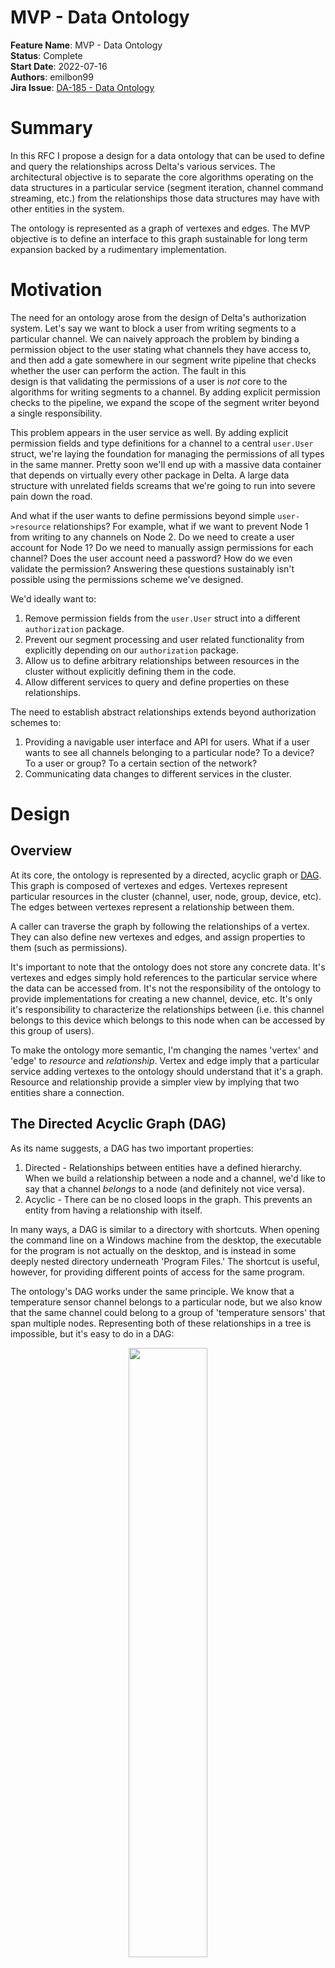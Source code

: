 # MVP - Data Ontology

**Feature Name**: MVP - Data Ontology \
**Status**: Complete \
**Start Date**: 2022-07-16 \
**Authors**: emilbon99 \
**Jira Issue**: [DA-185 - Data Ontology](https://arya-analytics.atlassian.net/browse/DA-185)

# Summary

In this RFC I propose a design for a data ontology that can be used to define and
query the relationships across Delta's various services. The architectural objective
is to separate the core algorithms operating on the data structures in a particular
service (segment iteration, channel command streaming, etc.) from the relationships
those data structures may have with other entities in the system.

The ontology is represented as a graph of vertexes and edges. The MVP objective is
to define an interface to this graph sustainable for long term expansion backed by
a rudimentary implementation.

# Motivation

The need for an ontology arose from the design of Delta's authorization system.
Let's say we want to block a user from writing segments to a particular channel. We
can naively approach the problem by binding a permission object to the user
stating what channels they have access to, and then add a gate somewhere in our segment
write pipeline that checks whether the user can perform the action. The fault in this  
design is that validating the permissions of a user is *not* core to the algorithms
for writing segments to a channel. By adding explicit permission checks to the
pipeline, we expand the scope of the segment writer beyond a single responsibility.

This problem appears in the user service as well. By adding explicit permission fields
and type definitions for a channel to a central `user.User` struct, we're laying the
foundation for managing the permissions of all types in the same manner. Pretty soon
we'll end up with a massive data container that depends on virtually every other package
in Delta. A large data structure with unrelated fields screams that we're going to
run into severe pain down the road.

And what if the user wants to define permissions beyond simple `user->resource`
relationships? For example, what if we want to prevent Node 1 from writing to any
channels on Node 2. Do we need to create a user account for Node 1? Do we need to
manually assign permissions for each channel? Does the user account need a password?
How do we even validate the permission? Answering these questions sustainably isn't
possible using the permissions scheme we've designed.

We'd ideally want to:

1. Remove permission fields from the `user.User` struct into a different `authorization`
   package.
2. Prevent our segment processing and user related functionality from explicitly
   depending on our `authorization` package.
3. Allow us to define arbitrary relationships between resources in the cluster without
   explicitly defining them in the code.
4. Allow different services to query and define properties on these relationships.

The need to establish abstract relationships extends beyond authorization schemes to:

1. Providing a navigable user interface and API for users. What if a user wants to see
   all channels belonging to a particular node? To a device? To a user or group? To a
   certain section of the network?
2. Communicating data changes to different services in the cluster.

# Design

## Overview

At its core, the ontology is represented by a directed, acyclic graph or
[DAG](https://en.wikipedia.org/wiki/Directed_acyclic_graph). This graph is composed of vertexes and edges.
Vertexes represent particular resources in the cluster (channel, user, node, group,
device, etc). The edges between vertexes represent a relationship between them.

A caller can traverse the graph by following the relationships of a vertex.
They can also define new vertexes and edges, and assign properties to them (such as
permissions).

It's important to note that the ontology does not store any concrete data. It's
vertexes and edges simply hold references to the particular service where the data
can be accessed from. It's not the responsibility of the ontology to provide
implementations for creating a new channel, device, etc. It's only it's
responsibility to characterize the relationships between (i.e. this channel belongs
to this device which belongs to this node when can be accessed by this group of users).

To make the ontology more semantic, I'm changing the names 'vertex' and 'edge' to
*resource* and *relationship*. Vertex and edge imply that a particular service adding
vertexes to the ontology should understand that it's a graph. Resource and relationship
provide a simpler view by implying that two entities share a connection.

## The Directed Acyclic Graph (DAG)

As its name suggests, a DAG has two important properties:

1. Directed - Relationships between entities have a defined hierarchy. When we build
   a relationship between a node and a channel, we'd like to say that a channel
   *belongs* to a node (and definitely not vice versa).
2. Acyclic - There can be no closed loops in the graph. This prevents an entity from
   having a relationship with itself.

In many ways, a DAG is similar to a directory with shortcuts. When opening the
command line on a Windows machine from the desktop, the executable for the program is
not actually on the desktop, and is instead in some deeply nested directory underneath
'Program Files.' The shortcut is useful, however, for providing different points of
access for the same program.

The ontology's DAG works under the same principle. We know that a temperature
sensor channel belongs to a particular node, but we also know that the same channel
could belong to a group of 'temperature sensors' that span multiple nodes. Representing
both of these relationships in a tree is impossible, but it's easy to do in a DAG:

<p align="middle">
<img src="images/220716-ontology/dag.png" width="50%">
<h6 align="middle">A simple channel ontology represented as a DAG</h6>
</p>

The location of 'Temperature Sensor 2' can be represented my the path "/temperature
sensors/temperature sensor 2" or by "nodes/node 1/temperature sensor 2". Both of
these paths are valid and intuitive ways of navigating the ontology. It just depends on
the callers needs.

It's also important to note that although this graph has undirected cycles, it does
not have any directed cycles. If we were to introduce a directed cycle like the
following,


<p align="middle">
<img src="images/220716-ontology/dag-bad.png" width="50%">
<h6 align="middle">An invalid DAG with a directed cycle</h6>
</p>

the graph would lose its meaning; Temperature Sensor 4 belongs to the group
temperature sensors but the group temperature sensors is also a temperature sensor?
A directed acyclic graph allows us to define dynamic relationships between entities
while maintaining a well-defined hierarchy.

## Resources and Relationships

Resources and relationships are the two core data types of the ontology. A resource, or
vertex on the DAG, is a unique entity in the cluster:

```go
package ontology

// Type represents a particular category of resource in the cluster (channel, user, 
// node, etc). 
type Type string

// ID is a cluster-unique identifier for the resource, regardless of its type (this 
// is why it's called an ID, and not just a key).
type ID struct {
	// Key is a unique identifier for a resource within its Type (i.e. unique to all 
	// channels). 
	Key string
	// Type is the type of resource.
	Type Type
}

type Resource struct {
	//  The ID for the resource.
	ID ID
	// Additional fields that aren't important to define right now...
}
```

A relationship, or edge on the DAG, is a directed relationship between two resources:

```go
package ontology

type RelationshipType string

type Relationship struct {
	From ID
	To   ID
	// Distinguishes different classes of relationships, such as parent-child, accessor
	// -accessed, etc.
	Type RelationshipType
}
```

The `ontology` package provides a builtin `ChildOf` relationship type that indicates that `From` is the child of `To`.

## Services

If the ontology's DAG only stores references, where do we actually get resources?
This is where a service comes in. A service for a particular resource type serves
as a gateway to the underlying service where the resource is stored.

The MVP interface for a service is decidedly simple:

```go
package ontology

type Service interface {
	// Retrieve returns data for the resource with the given ID.
	Retrieve(ID) (interface{}, error)
}
```

Within the ontology, we can store a map of services for each resource type. As a caller
traverse the DAG, we can use the service to retrieve the data for a particular resource.
Of course, this means we need to extend the `ontology.Resource` type to support holding
resource data along with the reference.

### Integrating Resource Data

The process for retrieving resource data is as follows:

1. A caller traverses the DAG until they find a resource of interest.
2. The ontology does a key-value lookup for the appropriate service.
3. The service retrieve the data for the resource, and binds it to
   the `ontology.Resource`
   from the DAG.
4. The `ontology.Resource` is returned to the caller.

I've had quite a bit of trouble defining a good way to integrate resource data into
the `Resource`. On the one hand, I'd like the `ontology` package to have as little
knowledge and interaction with the concrete type as possible. On the other hand, I'm not
a fan of highly dynamic, untyped interfaces. The simplest, and most abstracted way to
represent the payload is:

```go
package ontology

type Resource struct {
	ID ID
	// Data can hold a struct, map, slice, etc. that represents the concrete resource ID
	// refers to.
	Data interface{}
}
```

If we're exposing the resource through an API, we can serialize the Data to JSON and
return it to the client, where they can parse the fields as they wish.

This approach is general and loosely coupled, but poses problems when the
caller wants to parse the data. This can be illustrated when attempting to implement an
ABAC authorization system. When defining a policy, how do we extract specific
attributes from the resource? For example, we may allow or deny access to a channel
depending on its `Channel.NodeID` field. The only way to access this field is
through reflection, which I'd like to avoid.

### String-Value Maps

Another approach is to use a `fiber.Map` styled design where the resource is stored
in a string-value map:

```go
package ontology

type Data map[string]interface{}

type Service interface {
	Retrieve(ID) (Data, error)
}
type Resource struct {
	ID   ID
	Data Data
}
```

This is marginally less abstract, but definitely more sustainable. Now we can use
key-access in our ABAC policies:

```go
package ontology

// Enforce - A very very very very crude example.
func Enforce(resource Resource) error {
	if resource.Type != "channel" {
		return errors.New("access DENIED")
	}
	nodeID, ok := resource.Data["nodeID"]
	if !ok {
		return errors.New("probably a bug")
	}
	if nodeID != 42 {
		return errors.New("access DENIED")
	}
	return nil
}
```

This is similar to the `fiber.Ctx.Locals()` implementation, where
we can set arbitrary key-value pairs and get them later. While it works, the idea
of turning a struct into a map makes me fee a bit woozy (kind of like injecting a
bunch of random variables into a context).

### Looking to GraphQL for Inspiration

In many ways, the ontology serves a similar purpose to a GraphQL wrapper around a
set of microservices. Of course, the ontology can also be used as an internal bus for
communicating data within the codebase itself.

GraphQL defines its resources using a Schema, where the properties (names, types,
validation rules, etc. ) are defined for each resource type. A user writes a collection
of schemas, and then uses them to query the API.

We can take a similar approach by extending the `Service` interface to ask for a schema
definition along with its data.

```
type Service interface {
   // Schema returns a schema describing the properties of the resource type.
   Schema() Schema
   ...
}
```

This could be particularly useful if we want to support resources writes through the
ontology, and could eventually allow for the creation of typesafe APIs.

### (Mild) Digression - Thinking Architecturally

I'd like to make note of an important distinction between a GraphQL interface and the
schema concept I introduced above. Many typesafe APIs (GraphQL, gRPC, tRPC, Swagger)
rely on custom languages to define their resources. These languages can then
generate code that can be imported and implemented into your general purpose
language of choice.

If we're talking about using a typesafe API to communicate between two microservices
A and B, where A stores the resource (the 'server') and B queries it (the 'client'), I
think it's important to ask *who is responsible for defining the API?*.

Unless the server is specifically designed to support arbitrary data types and
relationships (like a database), I think it's prudent to assume the server is
responsible for letting the client know which resources it exposes. This establishes
a clear contract with a single source of truth.

This leads me to ask why we define our schemas in custom languages and them compile them
to GP libraries instead of defining them in their *native* type and compiling them to
a custom schema language?

This approach adds complexity, as we need to add support for bidirectional code
generation, but it seems to do a better job of allocating single
responsibility. It's the typesafe APIs job to:

1. Tell the client what type of resources it exposes.
2. Transport resources to and from the server.

This doesn't mean it's the APIs job to *define the resources themselves*. Why don't
we do that in the microservice code itself, where the majority of the core logic lives?

This is the approach I'd like to try with the ontology, where it essentially serves
as an internal API between different services. Resources should *not* be defined in
the ontology, but in the services that interact with it.

This approach may have unforeseen pitfalls. I guess we'll find out.

## Future Work

### Writes through the Ontology

Right now, we're only able to read resource data from the ontology. I think its 
pertinent to consider whether we'd like to add support for writing to resources in 
the future. 

On the one hand, this transfers more responsibility onto the ontology for managing 
resource data. On the other hand, we've already established strongly typed schemas, and
could use them to automatically create typesafe write APIs so that services don't have
to implement their own.

We won't know until we've put the existing design through its paces, so I'll lease this
as an open question. 